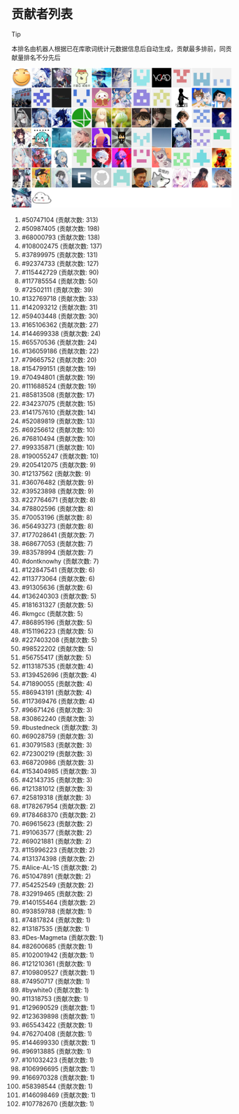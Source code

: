 # 贡献者列表

> [!TIP]
> 本排名由机器人根据已在库歌词统计元数据信息后自动生成，贡献最多排前，同贡献量排名不分先后

![贡献者头像画廊](./CONTRIBUTORS.svg)

1. #50747104 (贡献次数: 313)
2. #50987405 (贡献次数: 198)
3. #68000793 (贡献次数: 138)
4. #108002475 (贡献次数: 137)
5. #37899975 (贡献次数: 131)
6. #92374733 (贡献次数: 127)
7. #115442729 (贡献次数: 90)
8. #117785554 (贡献次数: 50)
9. #72502111 (贡献次数: 39)
10. #132769718 (贡献次数: 33)
11. #142093212 (贡献次数: 31)
12. #59403448 (贡献次数: 30)
13. #165106362 (贡献次数: 27)
14. #144699338 (贡献次数: 24)
15. #65570536 (贡献次数: 24)
16. #136059186 (贡献次数: 22)
17. #79665752 (贡献次数: 20)
18. #154799151 (贡献次数: 19)
19. #70494801 (贡献次数: 19)
20. #111688524 (贡献次数: 19)
21. #85813508 (贡献次数: 17)
22. #34237075 (贡献次数: 15)
23. #141757610 (贡献次数: 14)
24. #52089819 (贡献次数: 13)
25. #69256612 (贡献次数: 10)
26. #76810494 (贡献次数: 10)
27. #99335871 (贡献次数: 10)
28. #190055247 (贡献次数: 10)
29. #205412075 (贡献次数: 9)
30. #12137562 (贡献次数: 9)
31. #36076482 (贡献次数: 9)
32. #39523898 (贡献次数: 9)
33. #227764671 (贡献次数: 8)
34. #78802596 (贡献次数: 8)
35. #70053196 (贡献次数: 8)
36. #56493273 (贡献次数: 8)
37. #177028641 (贡献次数: 7)
38. #68677053 (贡献次数: 7)
39. #83578994 (贡献次数: 7)
40. #dontknowhy (贡献次数: 7)
41. #122847541 (贡献次数: 6)
42. #113773064 (贡献次数: 6)
43. #91305636 (贡献次数: 6)
44. #136240303 (贡献次数: 5)
45. #181631327 (贡献次数: 5)
46. #kmgcc (贡献次数: 5)
47. #86895196 (贡献次数: 5)
48. #151196223 (贡献次数: 5)
49. #227403208 (贡献次数: 5)
50. #98522202 (贡献次数: 5)
51. #56755417 (贡献次数: 5)
52. #113187535 (贡献次数: 4)
53. #139452696 (贡献次数: 4)
54. #71890055 (贡献次数: 4)
55. #86943191 (贡献次数: 4)
56. #117369476 (贡献次数: 4)
57. #96671426 (贡献次数: 3)
58. #30862240 (贡献次数: 3)
59. #bustedneck (贡献次数: 3)
60. #69028759 (贡献次数: 3)
61. #30791583 (贡献次数: 3)
62. #72300219 (贡献次数: 3)
63. #68720986 (贡献次数: 3)
64. #153404985 (贡献次数: 3)
65. #42143735 (贡献次数: 3)
66. #121381012 (贡献次数: 3)
67. #25819318 (贡献次数: 3)
68. #178267954 (贡献次数: 2)
69. #178468370 (贡献次数: 2)
70. #69615623 (贡献次数: 2)
71. #91063577 (贡献次数: 2)
72. #69021881 (贡献次数: 2)
73. #115996223 (贡献次数: 2)
74. #131374398 (贡献次数: 2)
75. #Alice-AL-1S (贡献次数: 2)
76. #51047891 (贡献次数: 2)
77. #54252549 (贡献次数: 2)
78. #32919465 (贡献次数: 2)
79. #140155464 (贡献次数: 2)
80. #93859788 (贡献次数: 1)
81. #74817824 (贡献次数: 1)
82. #13187535 (贡献次数: 1)
83. #Des-Magmeta (贡献次数: 1)
84. #82600685 (贡献次数: 1)
85. #102001942 (贡献次数: 1)
86. #121210361 (贡献次数: 1)
87. #109809527 (贡献次数: 1)
88. #74950717 (贡献次数: 1)
89. #bywhite0 (贡献次数: 1)
90. #11318753 (贡献次数: 1)
91. #129690529 (贡献次数: 1)
92. #123639898 (贡献次数: 1)
93. #65543422 (贡献次数: 1)
94. #76270408 (贡献次数: 1)
95. #144699330 (贡献次数: 1)
96. #96913885 (贡献次数: 1)
97. #101032423 (贡献次数: 1)
98. #106996695 (贡献次数: 1)
99. #166970328 (贡献次数: 1)
100. #58398544 (贡献次数: 1)
101. #146098469 (贡献次数: 1)
102. #107782670 (贡献次数: 1)
